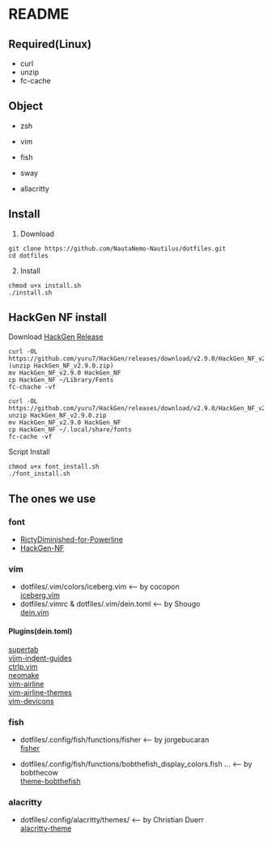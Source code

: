 # README
## Required(Linux)
* curl
* unzip
* fc-cache
## Object

* zsh
* vim

* fish

* sway
* allacritty

## Install
1. Download
```
git clone https://github.com/NautaNemo-Nautilus/dotfiles.git
cd dotfiles
```
2. Install
```
chmod u+x install.sh
./install.sh
```

## HackGen NF install
Download [HackGen Release](https://github.com/yuru7/HackGen/releases)

```OS X
curl -OL https://github.com/yuru7/HackGen/releases/download/v2.9.0/HackGen_NF_v2.9.0.zip
(unzip HackGen_NF_v2.9.0.zip)
mv HackGen_NF_v2.9.0 HackGen_NF
cp HackGen_NF ~/Library/Fonts
fc-chache -vf
```

```Linux
curl -OL https://github.com/yuru7/HackGen/releases/download/v2.9.0/HackGen_NF_v2.9.0.zip
unzip HackGen_NF_v2.9.0.zip
mv HackGen_NF_v2.9.0 HackGen_NF
cp HackGen_NF ~/.local/share/fonts
fc-cache -vf
```

Script Install
```
chmod u+x font_install.sh
./font_install.sh
```

## The ones we use
### font
* [RictyDiminished-for-Powerline](https://github.com/mzyy94/RictyDiminished-for-Powerline)
* [HackGen-NF](https://github.com/yuru7/HackGen)
### vim
* dotfiles/.vim/colors/iceberg.vim <-- by cocopon  
[iceberg.vim](https://github.com/cocopon/iceberg.vim)  
* dotfiles/.vimrc &  dotfiles/.vim/dein.toml <-- by Shougo  
[dein.vim](https://github.com/Shougo/dein.vim#dein-has-an-user-interface-like-vim-plug)

#### Plugins(dein.toml)
[supertab](https://github.com/ervandew/supertab)  
[vijm-indent-guides](https://github.com/preservim/vim-indent-guides)  
[ctrlp.vim](https://github.com/ctrlpvim/ctrlp.vim)  
[neomake](https://github.com/neomake/neomake)  
[vim-airline](https://github.com/vim-airline/vim-airline)  
[vim-airline-themes](https://github.com/vim-airline/vim-airline-themes)  
[vim-devicons](https://github.com/ryanoasis/vim-devicons)  


### fish
* dotfiles/.config/fish/functions/fisher <-- by jorgebucaran  
[fisher](https://github.com/jorgebucaran/fisher)


* dotfiles/.config/fish/functions/bobthefish_display_colors.fish ... <-- by bobthecow   
[theme-bobthefish](https://github.com/oh-my-fish/theme-bobthefish)

### alacritty
* dotfiles/.config/alacritty/themes/ <-- by Christian Duerr  
[alacritty-theme](https://github.com/alacritty/alacritty-theme)

